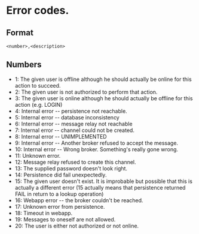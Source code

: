 # Error codes.

## Format

    <number>,<description>

## Numbers

* 1: The given user is offline although he should actually be online for this action to succeed.
* 2: The given user is not authorized to perform that action.
* 3: The given user is online although he should actually be offline for this action (e.g. LOGIN)
* 4: Internal error -- persistence not reachable.
* 5: Internal error -- database inconsistency
* 6: Internal error -- message relay not reachable
* 7: Internal error -- channel could not be created.
* 8: Internal error -- UNIMPLEMENTED
* 9: Internal error -- Another broker refused to accept the message.
* 10: Internal error -- Wrong broker. Something's really gone wrong.
* 11: Unknown error.
* 12: Message relay refused to create this channel.
* 13: The supplied password doesn't look right.
* 14: Persistence did fail unexpectedly.
* 15: The given user doesn't exist. It is improbable
    but possible that this is actually a different error (15 actually means that persistence returned
    FAIL in return to a lookup operation)
* 16: Webapp error -- the broker couldn't be reached.
* 17: Unknown error from persistence.
* 18: Timeout in webapp.
* 19: Messages to oneself are not allowed.
* 20: The user is either not authorized or not online.

